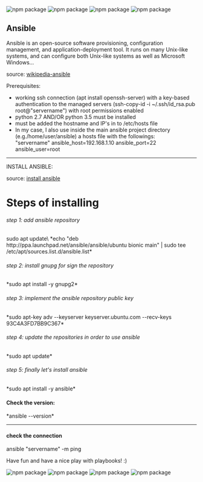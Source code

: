 ![npm package](https://img.shields.io/badge/ubuntu-16.04.6-purple.svg)
![npm package](https://img.shields.io/badge/ansible-2.0.0.2-black.svg)
![npm package](https://img.shields.io/badge/python-2.7.12-blue.svg)
![npm package](https://img.shields.io/badge/openssh-7.2p2-yellow.svg)


Ansible
------------------------------------------------------------------------
Ansible is an open-source software provisioning, configuration management, and application-deployment tool. It runs on many
Unix-like systems, and can configure both Unix-like systems as well as Microsoft Windows...

source: [wikipedia-ansible](https://en.wikipedia.org/wiki/Ansible_(software))

Prerequisites:

  - working ssh connection (apt install openssh-server)
    with a key-based authentication to the managed servers (ssh-copy-id -i ~/.ssh/id_rsa.pub root@"servername")
    with root permissions enabled
  - python 2.7 AND/OR python 3.5 must be installed
  - must be added the hostname and IP's in to /etc/hosts file
  - In my case, I also use inside the main ansible project directory (e.g./home/user/ansible) a hosts file with
    the followings:\
    "servername" ansible_host=192.168.1.10 ansible_port=22 ansible_user=root

------------------------------------------------------------------------
INSTALL ANSIBLE:

source: [install ansible](https://computingforgeeks.com/how-to-install-ansible-awx-on-debian-buster/)

<h1>Steps of installing</h1>

<h6>step 1: add ansible repository</h6>
sudo apt update\
*echo "deb http://ppa.launchpad.net/ansible/ansible/ubuntu bionic main" | sudo tee /etc/apt/sources.list.d/ansible.list*

<h6>step 2: install gnupg for sign the repository</h6>
*sudo apt install -y gnupg2*

<h6>step 3: implement the ansible repository public key</h6>
*sudo apt-key adv --keyserver keyserver.ubuntu.com --recv-keys 93C4A3FD7BB9C367*

<h6>step 4: update the repositories in order to use ansible</h6>
*sudo apt update*

<h6>step 5: finally let's install ansible</h6>
*sudo apt install -y ansible*

<h4>Check the version:</h4>
*ansible --version*

------------------------------------------------------------------------
<h4>check the connection</h4>
ansible "servername" -m ping

Have fun and have a nice play with playbooks! :)

![npm package](https://img.shields.io/badge/ubuntu-16.04.6-purple.svg)
![npm package](https://img.shields.io/badge/ansible-2.0.0.2-black.svg)
![npm package](https://img.shields.io/badge/python-2.7.12-blue.svg)
![npm package](https://img.shields.io/badge/openssh-7.2p2-yellow.svg)
